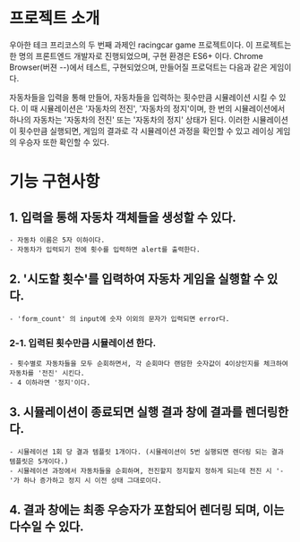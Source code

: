 # 프로젝트 소개

우아한 테크 프리코스의 두 번째 과제인 racingcar game 프로젝트이다. 이 프로젝트는 한 명의 프론트엔드 개발자로 진행되었으며, 구현 환경은 ES6+ 이다. Chrome Browser(버젼 --)에서 테스트, 구현되었으며, 만들어질 프로덕트는 다음과 같은 게임이다.

자동차들을 입력을 통해 만들어, 자동차들을 입력하는 횟수만큼 시뮬레이션 시킬 수 있다. 이 때 시뮬레이션은 '자동차의 전진', '자동차의 정지'이며, 한 번의 시뮬레이션에서 하나의 자동차는 '자동차의 전진' 또는 '자동차의 정지' 상태가 된다. 이러한 시뮬레이션이 횟수만큼 실행되면, 게임의 결과로 각 시뮬레이션 과정을 확인할 수 있고 레이싱 게임의 우승자 또한 확인할 수 있다.

# 기능 구현사항

## 1. 입력을 통해 자동차 객체들을 생성할 수 있다.

    - 자동차 이름은 5자 이하이다.
    - 자동차가 입력되기 전에 횟수를 입력하면 alert를 출력한다.

## 2. '시도할 횟수'를 입력하여 자동차 게임을 실행할 수 있다.

    - 'form_count' 의 input에 숫자 이외의 문자가 입력되면 error다.

### 2-1. 입력된 횟수만큼 시뮬레이션 한다.

    - 횟수별로 자동차들을 모두 순회하면서, 각 순회마다 랜덤한 숫자값이 4이상인지를 체크하여 자동차를 '전진' 시킨다.
    - 4 이하라면 '정지'이다.

## 3. 시뮬레이션이 종료되면 실행 결과 창에 결과를 렌더링한다.

    - 시뮬레이션 1회 당 결과 템플릿 1개이다. (시뮬레이션이 5번 실행되면 렌더링 되는 결과 템플릿은 5개이다.)
    - 시뮬레이션 과정에서 자동차들을 순회하며, 전진할지 정지할지 정하게 되는데 전진 시 '-'가 하나 증가하고 정지 시 이전 상태 그대로이다.

## 4. 결과 창에는 최종 우승자가 포함되어 렌더링 되며, 이는 다수일 수 있다.
